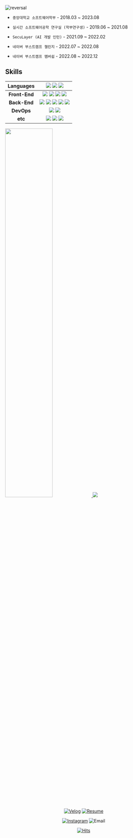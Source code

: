 ![reversal](https://capsule-render.vercel.app/api?type=rect&text=essential2189&fontAlign=30&fontSize=30&desc=Backend%20Developer&descAlign=67&descAlignY=50&theme=dark)


* `중앙대학교 소프트웨어학부` - 2018.03 ~ 2023.08

* `실시간 소프트웨어공학 연구실 (학부연구생)` - 2019.06 ~ 2021.08

* `SecuLayer (AI 개발 인턴)` - 2021.09 ~ 2022.02

* `네이버 부스트캠프 챌린지` - 2022.07 ~ 2022.08

* `네이버 부스트캠프 멤버쉽` - 2022.08 ~ 2022.12


## Skills
|**Languages**|<img src="https://img.shields.io/badge/Python-3776AB?style=flat-square&logo=python&logoColor=white"> <img src="https://img.shields.io/badge/JavaScript-F7DF1E?style=flat-square&logo=javascript&logoColor=black"> <img src="https://img.shields.io/badge/TypeScript-3178C6?style=flat-square&logo=typescript&logoColor=white">|
| :-----------: | :-------------:|
|**Front-End**|<img src="https://img.shields.io/badge/React-61DAFB?style=flat-square&logo=react&logoColor=black"> <img src="https://img.shields.io/badge/HTML-E34F26?style=flat-square&logo=html5&logoColor=white"> <img src="https://img.shields.io/badge/CSS-1572B6?style=flat-square&logo=css3&logoColor=white"> <img src="https://img.shields.io/badge/styled_component-DB7093?style=flat-square&logo=styled-components&logoColor=white">|
|**Back-End**|<img src="https://img.shields.io/badge/NestJS-E0234E?style=flat-square&logo=Nestjs&logoColor=white"> <img src="https://img.shields.io/badge/Node.js-339933?style=flat-square&logo=Node.js&logoColor=white"> <img src="https://img.shields.io/badge/Express-000000?style=fflat-square&logo=express&logoColor=white"> <img src="https://img.shields.io/badge/MySQL-4479A1?style=flat-square&logo=mysql&logoColor=white"> <img src="https://img.shields.io/badge/TypeORM-F0372B?style=flat-square&logo=typeorm&logoColor=white">|
|**DevOps**|<img src="https://img.shields.io/badge/NGINX-009639?style=flat-square&logo=nginx&logoColor=white"> <img src="https://img.shields.io/badge/PM2-2B037A?style=flat-square&logo=pm2&logoColor=white">|
|**etc**|<img src="https://img.shields.io/badge/Webpack-8DD6F9?style=flat-square&logo=webpack&logoColor=black"> <img src="https://img.shields.io/badge/ESLint-4B32C3?style=flat-square&logo=eslint&logoColor=white"> <img src="https://img.shields.io/badge/Git-F05032?style=flat-square&logo=git&logoColor=white">|


<a href="https://github.com/essential2189/github-readme-stats"> 
  <img src="https://github-readme-stats-delta-flax-98.vercel.app/api?username=essential2189&show_icons=true&hide=stars&theme=dark" width=55% />
</a>
<a href="https://github.com/essential2189/github-readme-stats"> 
  <img src="https://github-readme-stats-delta-flax-98.vercel.app/api/top-langs/?username=essential2189&layout=compact&exclude_repo=productive-box,github-readme-stats,mazassumnida,linux_cau" />
</a>
<br/><br/>
<div align=center> 

[![Velog](https://img.shields.io/badge/essential2189.dev-1e1e1e?style=flat-square&logoColor=white)](https://www.essential2189.dev)
[![Resume](https://img.shields.io/badge/Resume-000000?style=flat-square&logoColor=white)](https://www.essential2189.dev/resume)
  
[![Instagram](https://img.shields.io/badge/essential2189-E4405F?style=flat-square&logo=instagram&logoColor=white)](https://www.instagram.com/essential.lll8/)
![Email](https://img.shields.io/badge/essential2189@gmail.com-EA4335?style=flat-square&logo=gmail&logoColor=white)

[![Hits](https://hits.seeyoufarm.com/api/count/incr/badge.svg?url=https%3A%2F%2Fgithub.com%2Fessential2189&count_bg=%23888888&title_bg=%23353535&icon=&icon_color=%23FFFFFF&title=hits&edge_flat=true)](https://hits.seeyoufarm.com)
</div>
